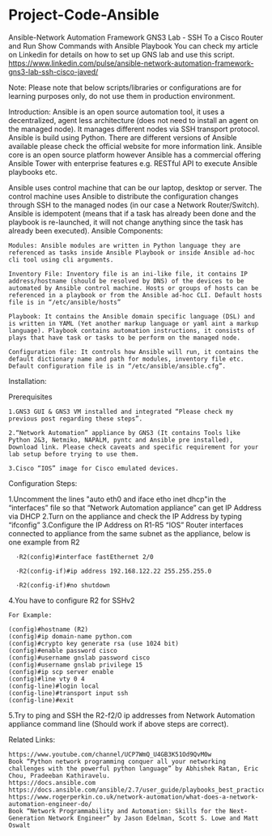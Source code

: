 # Project-Code-Ansible
Ansible-Network Automation Framework  GNS3 Lab - SSH To a Cisco Router and Run Show Commands with Ansible Playbook
You can check my article on Linkedin for details on how to set up GNS lab and use this script. https://www.linkedin.com/pulse/ansible-network-automation-framework-gns3-lab-ssh-cisco-javed/

Note: Please note that below scripts/libraries or configurations are for learning purposes only, do not use them in production environment.

Introduction:
    Ansible is an open source automation tool, it uses a decentralized, agent less architecture (does not need to install an agent on the managed node). It manages different nodes via SSH transport protocol. Ansible is build using Python. There are different versions of Ansible available please check the official website for more information link. Ansible core is an open source platform however Ansible has a commercial offering Ansible Tower with enterprise features e.g. RESTful API to execute Ansible playbooks etc.

Ansible uses control machine that can be our laptop, desktop or server. The control machine uses Ansible to distribute the configuration changes through SSH to the managed nodes (in our case a Network Router/Switch). Ansible is idempotent (means that if a task has already been done and the playbook is re-launched, it will not change anything since the task has already been executed).
Ansible Components:

    Modules: Ansible modules are written in Python language they are referenced as tasks inside Ansible Playbook or inside Ansible ad-hoc cli tool using cli arguments.

    Inventory File: Inventory file is an ini-like file, it contains IP address/hostname (should be resolved by DNS) of the devices to be automated by Ansible control machine. Hosts or groups of hosts can be referenced in a playbook or from the Ansible ad-hoc CLI. Default hosts file is in “/etc/ansible/hosts”

    Playbook: It contains the Ansible domain specific language (DSL) and is written in YAML (Yet another markup language or yaml aint a markup language). Playbook contains automation instructions, it consists of plays that have task or tasks to be perform on the managed node.

    Configuration file: It controls how Ansible will run, it contains the default dictionary name and path for modules, inventory file etc. Default configuration file is in “/etc/ansible/ansible.cfg”.

Installation:

Prerequisites

    1.GNS3 GUI & GNS3 VM installed and integrated “Please check my previous post regarding these steps”.

    2.“Network Automation” appliance by GNS3 (It contains Tools like Python 2&3, Netmiko, NAPALM, pyntc and Ansible pre installed), Download link. Please check caveats and specific requirement for your lab setup before trying to use them.

    3.Cisco “IOS” image for Cisco emulated devices.

Configuration Steps:

1.Uncomment the lines "auto eth0 and iface etho inet dhcp"in the “interfaces” file so that “Network Automation appliance” can get IP Address via DHCP
2.Turn on the appliance and check the IP Address by typing “ifconfig”
3.Configure the IP Address on R1-R5 “IOS” Router interfaces connected to appliance from the same subnet as the appliance, below is one example from R2

      ·R2(config)#interface fastEthernet 2/0

      ·R2(config-if)#ip address 192.168.122.22 255.255.255.0

      ·R2(config-if)#no shutdown

4.You have to configure R2 for SSHv2

    For Example:

    (config)#hostname (R2)
    (config)#ip domain-name python.com
    (config)#crypto key generate rsa (use 1024 bit)
    (config)#enable password cisco
    (config)#username gnslab password cisco
    (config)#username gnslab privilege 15
    (config)#ip scp server enable
    (config)#line vty 0 4
    (config-line)#login local
    (config-line)#transport input ssh
    (config-line)#exit
    
5.Try to ping and SSH the R2-f2/0 ip addresses from Network Automation appliance command line (Should work if above steps are correct).

Related Links:


    https://www.youtube.com/channel/UCP7WmQ_U4GB3K51Od9QvM0w
    Book “Python network programming conquer all your networking challenges with the powerful python language” by Abhishek Ratan, Eric Chou, Pradeeban Kathiravelu.
    https://docs.ansible.com
    https://docs.ansible.com/ansible/2.7/user_guide/playbooks_best_practices.html
    https://www.rogerperkin.co.uk/network-automation/what-does-a-network-automation-engineer-do/
    Book “Network Programmability and Automation: Skills for the Next-Generation Network Engineer” by Jason Edelman, Scott S. Lowe and Matt Oswalt


